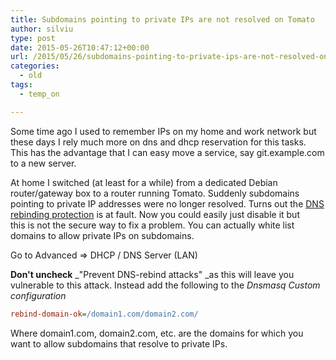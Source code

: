```yaml
---
title: Subdomains pointing to private IPs are not resolved on Tomato
author: silviu
type: post
date: 2015-05-26T10:47:12+00:00
url: /2015/05/26/subdomains-pointing-to-private-ips-are-not-resolved-on-tomato/
categories:
  - old
tags:
  - temp_on

---
```

Some time ago I used to remember IPs on my home and work network but these days I rely much more on dns and dhcp reservation for this tasks. This has the advantage that I can easy move a service, say git.example.com to a new server.

At home I switched (at least for a while) from a dedicated Debian router/gateway box to a router running Tomato. Suddenly subdomains pointing to private IP addresses were no longer resolved. Turns out the [DNS rebinding protection][1] is at fault. Now you could easily just disable it but this is not the secure way to fix a problem. You can actually white list domains to allow private IPs on subdomains.

Go to Advanced => DHCP / DNS Server (LAN)

**Don't uncheck** _"Prevent DNS-rebind attacks" _as this will leave you vulnerable to this attack. Instead add the following to the _Dnsmasq_
_Custom configuration_

```ini
rebind-domain-ok=/domain1.com/domain2.com/
```

Where domain1.com, domain2.com, etc. are the domains for which you want to allow subdomains that resolve to private IPs.

 [1]: http://en.wikipedia.org/wiki/DNS_rebinding